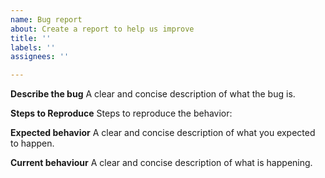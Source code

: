 ```yaml
---
name: Bug report
about: Create a report to help us improve
title: ''
labels: ''
assignees: ''

---
```


**Describe the bug**
A clear and concise description of what the bug is.

**Steps to Reproduce**
Steps to reproduce the behavior:

**Expected behavior**
A clear and concise description of what you expected to happen.

**Current behaviour**
A clear and concise description of what is happening.
